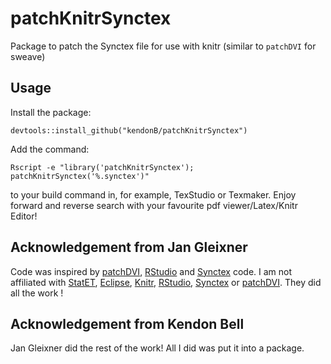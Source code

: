patchKnitrSynctex
=================

Package to patch the Synctex file for use with knitr (similar to `patchDVI` for sweave)

Usage
------

Install the package:
```
devtools::install_github("kendonB/patchKnitrSynctex")
```
Add the command:
```
Rscript -e "library('patchKnitrSynctex'); patchKnitrSynctex('%.synctex')"
```
to your build command in, for example, TexStudio or Texmaker.
Enjoy forward and reverse search with your favourite pdf viewer/Latex/Knitr Editor!

Acknowledgement from Jan Gleixner
-------------
Code was inspired by [patchDVI](http://cran.r-project.org/web/packages/patchDVI/index.html), [RStudio](https://github.com/rstudio/rstudio) and [Synctex](http://itexmac.sourceforge.net/SyncTeX.html) code.
I am not affiliated with [StatET](https://github.com/walware/statet), [Eclipse](http://git.eclipse.org/c/), [Knitr](https://github.com/yihui/knitr), [RStudio](https://github.com/rstudio/rstudio), [Synctex](http://itexmac.sourceforge.net/SyncTeX.html) or [patchDVI](http://cran.r-project.org/web/packages/patchDVI/index.html). They did all the work !

Acknowledgement from Kendon Bell
-------------
Jan Gleixner did the rest of the work! All I did was put it into a package.